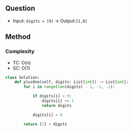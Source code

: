 ## Question
- Input: `digits = [9]` -> Output:`[1,0]`
## Method
### Complexity
- TC: O(n)
- SC: O(1)

```python
class Solution:
    def plusOne(self, digits: List[int]) -> List[int]:
        for i in range(len(digits) - 1, -1, -1):

            if digits[i] < 9:
                digits[i] += 1
                return digits

            digits[i] = 0

        return [1] + digits
```
